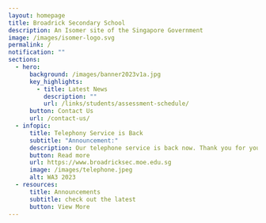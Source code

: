 ```yaml
---
layout: homepage
title: Broadrick Secondary School
description: An Isomer site of the Singapore Government
image: /images/isomer-logo.svg
permalink: /
notification: ""
sections:
  - hero:
      background: /images/banner2023v1a.jpg
      key_highlights:
        - title: Latest News
          description: ""
          url: /links/students/assessment-schedule/
      button: Contact Us
      url: /contact-us/
  - infopic:
      title: Telephony Service is Back
      subtitle: "Announcement:"
      description: Our telephone service is back now. Thank you for your patience.
      button: Read more
      url: https://www.broadricksec.moe.edu.sg
      image: /images/telephone.jpeg
      alt: WA3 2023
  - resources:
      title: Announcements
      subtitle: check out the latest
      button: View More
---
```

